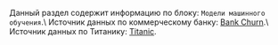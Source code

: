 Данный раздел содержит информацию по блоку: `Модели машинного обучения`.\\
Источник данных по коммерческому банку: [Bank Churn](https://www.kaggle.com/barelydedicated/bank-customer-churn-modeling).\\
Источник данных по Титанику: [Titanic](https://web.stanford.edu/class/archive/cs/cs109/cs109.1166/problem12.html).
